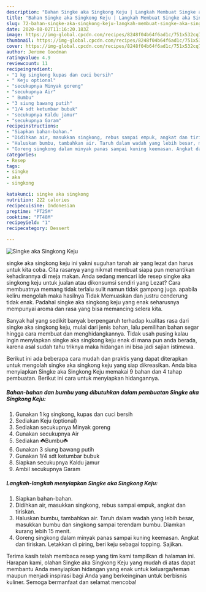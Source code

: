 ```yaml
---
description: "Bahan Singke aka Singkong Keju | Langkah Membuat Singke aka Singkong Keju Yang Enak Dan Lezat"
title: "Bahan Singke aka Singkong Keju | Langkah Membuat Singke aka Singkong Keju Yang Enak Dan Lezat"
slug: 72-bahan-singke-aka-singkong-keju-langkah-membuat-singke-aka-singkong-keju-yang-enak-dan-lezat
date: 2020-08-02T11:16:20.183Z
image: https://img-global.cpcdn.com/recipes/8248f04b64f6ad1c/751x532cq70/singke-aka-singkong-keju-foto-resep-utama.jpg
thumbnail: https://img-global.cpcdn.com/recipes/8248f04b64f6ad1c/751x532cq70/singke-aka-singkong-keju-foto-resep-utama.jpg
cover: https://img-global.cpcdn.com/recipes/8248f04b64f6ad1c/751x532cq70/singke-aka-singkong-keju-foto-resep-utama.jpg
author: Jerome Goodman
ratingvalue: 4.9
reviewcount: 11
recipeingredient:
- "1 kg singkong kupas dan cuci bersih"
- " Keju optional"
- "secukupnya Minyak goreng"
- "secukupnya Air"
- " Bumbu"
- "3 siung bawang putih"
- "1/4 sdt ketumbar bubuk"
- "secukupnya Kaldu jamur"
- "secukupnya Garam"
recipeinstructions:
- "Siapkan bahan-bahan."
- "Didihkan air, masukkan singkong, rebus sampai empuk, angkat dan tiriskan."
- "Haluskan bumbu, tambahkan air. Taruh dalam wadah yang lebih besar, masukkan bumbu dan singkong sampai terendam bumbu. Diamkan kurang lebih 15 menit."
- "Goreng singkong dalam minyak panas sampai kuning keemasan. Angkat dan tiriskan. Letakkan di piring, beri keju sebagai topping. Sajikan."
categories:
- Resep
tags:
- singke
- aka
- singkong

katakunci: singke aka singkong 
nutrition: 222 calories
recipecuisine: Indonesian
preptime: "PT25M"
cooktime: "PT48M"
recipeyield: "1"
recipecategory: Dessert

---
```



![Singke aka Singkong Keju](https://img-global.cpcdn.com/recipes/8248f04b64f6ad1c/751x532cq70/singke-aka-singkong-keju-foto-resep-utama.jpg)


singke aka singkong keju ini yakni suguhan tanah air yang lezat dan harus untuk kita coba. Cita rasanya yang nikmat membuat siapa pun menantikan kehadirannya di meja makan.
Anda sedang mencari ide resep singke aka singkong keju untuk jualan atau dikonsumsi sendiri yang Lezat? Cara membuatnya memang tidak terlalu sulit namun tidak gampang juga. apabila keliru mengolah maka hasilnya Tidak Memuaskan dan justru cenderung tidak enak. Padahal singke aka singkong keju yang enak seharusnya mempunyai aroma dan rasa yang bisa memancing selera kita.



Banyak hal yang sedikit banyak berpengaruh terhadap kualitas rasa dari singke aka singkong keju, mulai dari jenis bahan, lalu pemilihan bahan segar hingga cara membuat dan menghidangkannya. Tidak usah pusing kalau ingin menyiapkan singke aka singkong keju enak di mana pun anda berada, karena asal sudah tahu triknya maka hidangan ini bisa jadi sajian istimewa.


Berikut ini ada beberapa cara mudah dan praktis yang dapat diterapkan untuk mengolah singke aka singkong keju yang siap dikreasikan. Anda bisa menyiapkan Singke aka Singkong Keju memakai 9 bahan dan 4 tahap pembuatan. Berikut ini cara untuk menyiapkan hidangannya.

<!--inarticleads1-->

##### Bahan-bahan dan bumbu yang dibutuhkan dalam pembuatan Singke aka Singkong Keju:

1. Gunakan 1 kg singkong, kupas dan cuci bersih
1. Sediakan  Keju (optional)
1. Sediakan secukupnya Minyak goreng
1. Gunakan secukupnya Air
1. Sediakan  ☘️Bumbu☘️
1. Gunakan 3 siung bawang putih
1. Gunakan 1/4 sdt ketumbar bubuk
1. Siapkan secukupnya Kaldu jamur
1. Ambil secukupnya Garam




<!--inarticleads2-->

##### Langkah-langkah menyiapkan Singke aka Singkong Keju:

1. Siapkan bahan-bahan.
1. Didihkan air, masukkan singkong, rebus sampai empuk, angkat dan tiriskan.
1. Haluskan bumbu, tambahkan air. Taruh dalam wadah yang lebih besar, masukkan bumbu dan singkong sampai terendam bumbu. Diamkan kurang lebih 15 menit.
1. Goreng singkong dalam minyak panas sampai kuning keemasan. Angkat dan tiriskan. Letakkan di piring, beri keju sebagai topping. Sajikan.




Terima kasih telah membaca resep yang tim kami tampilkan di halaman ini. Harapan kami, olahan Singke aka Singkong Keju yang mudah di atas dapat membantu Anda menyiapkan hidangan yang enak untuk keluarga/teman maupun menjadi inspirasi bagi Anda yang berkeinginan untuk berbisnis kuliner. Semoga bermanfaat dan selamat mencoba!
